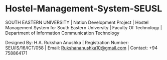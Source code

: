 # Hostel-Management-System-SEUSL
SOUTH EASTERN UNIVERSITY | Nation Development Project | Hostel Management System for South Eastern University | Faculty Of Technology | Department of Information Communication Technology


Designed By: H.A. Rukshan Anushka |
Registration Number: SEU/IS/16/ICT/058 |
Email: Rukshananushka10@gmail.com |
Contact: +94 758864171    
